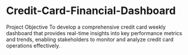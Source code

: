 # Credit-Card-Financial-Dashboard


Project Objective To develop a comprehensive credit card weekly dashboard that provides real-time insights into key performance metrics and trends, enabling stakeholders to monitor and analyze credit card operations effectively.
